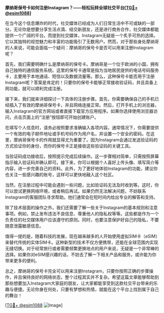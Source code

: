 **摩纳哥保号卡如何注册Instagram？——轻松玩转全球社交平台[[TG💪+ @esim1088](https://t.me/s/esim1088)]**

在当今这个信息爆炸的时代，社交媒体已经成为人们日常生活中不可或缺的一部分。无论你是想要分享生活点滴、结交新朋友，还是进行商务合作，社交媒体都能提供一个广阔的平台。而提到社交媒体，Instagram无疑是一个炙手可热的选择。它以其独特的视觉魅力和丰富的功能吸引了无数用户。然而，对于那些身处摩纳哥的人来说，可能会面临一个疑问：摩纳哥的保号卡是否可以用来注册Instagram呢？

首先，我们需要明确什么是摩纳哥的保号卡。摩纳哥是一个位于欧洲的小国，拥有自己独特的通信服务系统。这里的保号卡通常是指为当地居民提供的电话号码服务卡，主要用于本地通话、短信以及数据流量等。那么，这种保号卡能否用于注册Instagram呢？答案是肯定的！只要你的保号卡能够正常接收验证码，并且具备上网功能，就可以顺利完成注册。

接下来，我们就来详细探讨一下具体的注册步骤。首先，你需要确保自己的手机已经插入了有效的摩纳哥保号卡，并且网络连接正常。然后，打开手机上的浏览器，输入Instagram的官方网站或者直接下载官方应用程序。如果你选择使用浏览器访问，点击页面上的“注册”按钮即可开始创建账户。

在填写个人信息时，请务必按照要求准确输入各项内容。通常情况下，你需要提供一个有效的电子邮件地址或手机号码作为用户名，并设置一个安全的密码。在这里，摩纳哥保号卡的作用就显得尤为重要了。因为Instagram会通过发送验证码的方式验证你的身份，而你的保号卡正是接收这些验证码的关键工具。

当验证码成功接收后，按照提示完成后续操作。这一步骤相对简单，只需按照屏幕指示输入验证码并确认即可。接下来，你可以根据个人喜好上传头像、填写简介等内容，进一步完善自己的资料。此外，为了更好地体验Instagram的功能，建议你也关注一些感兴趣的账号，这样可以更快地融入这个社区。

当然，在注册过程中可能会遇到一些问题，比如验证码无法及时收到等。这时，你可以尝试更换网络环境，或者稍后再试。如果仍然无法解决问题，不妨联系Instagram的客服团队寻求帮助。他们通常会在短时间内给出专业的解答和支持。

除了技术层面的操作之外，我们还需要了解一些关于Instagram的基本规则和注意事项。例如，禁止发布违法不良信息、尊重他人的隐私权等等。这些都是作为一个负责任的社交媒体用户应该遵守的原则。同时，也要注意保护好自己的隐私，不要随意泄露敏感信息。

值得一提的是，随着科技的发展，现在越来越多的人开始使用虚拟SIM卡（eSIM）来替代传统的实体SIM卡。这种新型的技术不仅方便携带，还能在全球范围内实现无缝切换。对于经常旅行或者需要频繁更换地点的用户来说，无疑是一个非常棒的选择。如果你对eSIM感兴趣的话，不妨去了解一下相关产品和服务，或许能为你带来更多的便利。

总之，摩纳哥的保号卡完全可以用来注册Instagram，只要你按照正确的步骤操作，并且保持良好的网络状态，整个过程其实并不复杂。希望这篇文章能够帮助到那些想要加入Instagram大家庭的朋友，让大家都能享受到这款社交平台带来的乐趣与便捷。无论你身在何处，只要有梦想和热情，就能在这个平台上找到属于自己的舞台！

[[TG💪+ @esim1088](https://t.me/s/esim1088) ![Image](https://i.postimg.cc/4NQfJmqS/Snipaste-2025-05-13-00-14-12.png)]